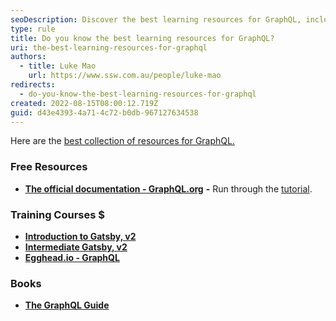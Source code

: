```yaml
---
seoDescription: Discover the best learning resources for GraphQL, including official documentation, training courses, and books, to boost your skills and expertise.
type: rule
title: Do you know the best learning resources for GraphQL?
uri: the-best-learning-resources-for-graphql
authors:
  - title: Luke Mao
    url: https://www.ssw.com.au/people/luke-mao
redirects:
  - do-you-know-the-best-learning-resources-for-graphql
created: 2022-08-15T08:00:12.719Z
guid: d43e4393-4a71-4c72-b0db-967127634538
---
```


Here are the [best collection of resources for GraphQL.](/rules-to-better-web-api-graphql#the-best-graphql-resources)

### Free Resources

- **[The official documentation - GraphQL.org](https://graphql.org/)** **\-** Run through the [tutorial](https://graphql.org/learn/).

### Training Courses $

- **[Introduction to Gatsby, v2](https://frontendmasters.com/courses/gatsby-v2/)**
- **[Intermediate Gatsby, v2](https://frontendmasters.com/courses/intermediate-gatsby-v2/)**
- **[Egghead.io - GraphQL](https://egghead.io/q/graphql)**

### Books

- **[The GraphQL Guide](https://graphql.guide/)**

